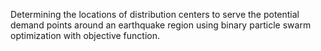Determining the locations of distribution centers to serve the potential demand points around an earthquake region using binary particle swarm optimization with objective function.
